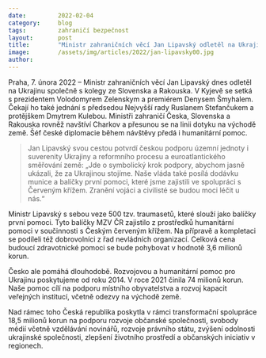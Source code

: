 ```yaml
---
date:         2022-02-04
category:     blog
tags:         zahraničí bezpečnost
layout:       post
title:        "Ministr zahraničních věcí Jan Lipavský odletěl na Ukrajinu. Veze humanitární pomoc"
image:        /assets/img/articles/2022/jan-lipavsky00.jpg
author:       
---
```


 

Praha, 7. února 2022 – Ministr zahraničních věcí Jan Lipavský dnes odletěl na Ukrajinu společně s kolegy ze Slovenska a Rakouska. V Kyjevě se setká s prezidentem Volodomyrem Zelenskym a premiérem Denysem Šmyhalem. Čekají ho také jednání s předsedou Nejvyšší rady Ruslanem Stefančukem a protějškem Dmytrem Kulebou. Ministři zahraničí Česka, Slovenska a Rakouska rovněž navštíví Charkov a přesunou se na linii dotyku na východě země. Šéf české diplomacie během návštěvy předá i humanitární pomoc.

> Jan Lipavský svou cestou potvrdí českou podporu územní jednoty i suverenity Ukrajiny a reformního procesu a euroatlantického směřování země: „Jde o symbolický krok podpory, abychom jasně ukázali, že za Ukrajinou stojíme. Naše vláda také posílá dodávku munice a balíčky první pomoci, které jsme zajistili ve spolupráci s Červeným křížem. Zranění vojáci a civilisté se budou moci léčit u nás.“

Ministr Lipavský s sebou veze 500 tzv. traumasetů, které slouží jako balíčky první pomoci. Tyto balíčky MZV ČR zajistilo z prostředků humanitární pomoci v součinnosti s Českým červeným křížem. Na přípravě a kompletaci se podíleli též dobrovolníci z řad nevládních organizací. Celková cena budoucí zdravotnické pomoci se bude pohybovat v hodnotě 3,6 milionů korun.

Česko ale pomáhá dlouhodobě. Rozvojovou a humanitární pomoc pro Ukrajinu poskytujeme od roku 2014. V roce 2021 činila 74 milionů korun. Naše pomoc cílí na podporu místního obyvatelstva a rozvoj kapacit veřejných institucí, včetně odezvy na východě země.

Nad rámec toho Česká republika poskytla v rámci transformační spolupráce 18,5 milionů korun na podporu rozvoje občanské společnosti, svobody médií včetně vzdělávání novinářů, rozvoje právního státu, zvýšení odolnosti ukrajinské společnosti, zlepšení životního prostředí a občanských iniciativ v regionech.

